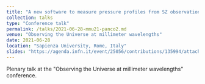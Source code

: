 ```yaml
---
title: "A new software to measure pressure profiles from SZ observations"
collection: talks
type: "Conference talk"
permalink: /talks/2021-06-28-mmu21-panco2.md
venue: "Observing the Universe at millimeter wavelengths"
date: 2021-06-28
location: "Sapienza University, Rome, Italy"
slides: "https://agenda.infn.it/event/25056/contributions/135994/attachments/82921/109094/panco2.pdf"
---
```


Plenary talk at the "Observing the Universe at millimeter wavelengths" conference.
